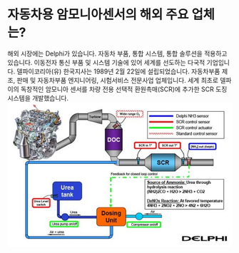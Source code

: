 # 자동차용 암모니아센서의 해외 주요 업체는?

해외 시장에는 Delphi가 있습니다.
자동차 부품, 통합 시스템, 통합 솔루션을 적용하고 있습니다. 이동전자 통신 부품 및 시스템 기술에 있어 세계를 선도하는 다국적 기업입니다. 델파이코리아(유) 한국지사는 1989년 2월 22일에 설립되었습니다. 자동차부품 제조, 판매 및 자동차부품 엔지니어링, 시험서비스 전문사업 업체입니다.
세계 최초로 델파이의 독창적인 암모니아 센서를 차량 전용 선택적 환원촉매(SCR)에 추가한 SCR 도징 시스템을 개발했습니다.
![](./images/자동차용암모니아센서_Q13_1_3.PNG)